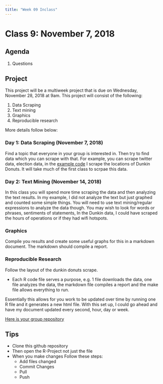 ```yaml
---
title: "Week 09 Inclass"
---
```



#  Class 9:  November 7, 2018


## Agenda

1. Questions


## Project

This project will be a multiweek project that is due on Wednesday, November 28, 2018 at 9am. This project will consist of the following:

1. Data Scraping
2. Text mining 
3. Graphics
4. Reproducible research

More details follow below:


### Day 1: Data Scraping (November 7, 2018)

Find a topic that everyone in your group is interested in. Then try to find data which you can scrape with that. For example, you can scrape twitter data, election data, in the [example code](https://github.com/Sullivanstatistics/Dunkin_Scrape) I scrape the locations of Dunkin Donuts. It will take much of the first class to scrpae this data. 



### Day 2: Text Mining (November 14, 2018)

In this class you will spend more time scraping the data and then analyzing the text results. In my example, I did not analyze the text but just graphed and counted some simple things. You will need to use text mining/regular expressions to analyze the data though. You may wish to look for words or phrases, sentiments of statements, In the Dunkin data, I could have scraped the hours of operations or if they had wifi hotspots. 

### Graphics

Compile you results and create some useful graphs for this in a markdown document. The markdown should compile a report. 


### Reproducible Research

Follow the layout of the dunkin donuts scrape. 

- Each R code file serves a purpose, e.g. 1 file downloads the data, one file analyzes the data, the markdown file compiles a report and the make file allows everything to run.

Essentially this allows for you work to be updated over time by running one R file and it generates a new html file. With this set up, I could go ahead and have my document updated every second, hour, day or week. 


[Here is your group repository](https://classroom.github.com/g/ESQVWTjL)


## Tips

- Clone this github repository
- Then open the R-Project not just the file
- When you make changes Follow these steps:
    - Add files changed
    - Commit Changes
    - Pull 
    - Push
    
    